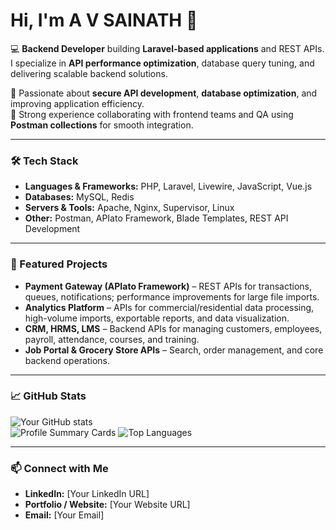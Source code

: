 # Hi, I'm A V SAINATH 👋  

💻 **Backend Developer** building **Laravel-based applications** and REST APIs. I specialize in **API performance optimization**, database query tuning, and delivering scalable backend solutions.  

🔹 Passionate about **secure API development**, **database optimization**, and improving application efficiency.  
🔹 Strong experience collaborating with frontend teams and QA using **Postman collections** for smooth integration.  

---

### 🛠 Tech Stack  
- **Languages & Frameworks:** PHP, Laravel, Livewire, JavaScript, Vue.js  
- **Databases:** MySQL, Redis  
- **Servers & Tools:** Apache, Nginx, Supervisor, Linux  
- **Other:** Postman, APIato Framework, Blade Templates, REST API Development  

---

### 📌 Featured Projects  
- **Payment Gateway (APIato Framework)** – REST APIs for transactions, queues, notifications; performance improvements for large file imports.  
- **Analytics Platform** – APIs for commercial/residential data processing, high-volume imports, exportable reports, and data visualization.  
- **CRM, HRMS, LMS** – Backend APIs for managing customers, employees, payroll, attendance, courses, and training.  
- **Job Portal & Grocery Store APIs** – Search, order management, and core backend operations.  

---

### 📈 GitHub Stats  
![Your GitHub stats](https://github-readme-stats.vercel.app/api?username=Sainath470&show_icons=true&theme=default)  
![Profile Summary Cards](https://github-profile-summary-cards.vercel.app/api/cards/profile-details?username=Sainath470&theme=default)
![Top Languages](https://github-readme-stats.vercel.app/api/top-langs/?username=Sainath470&layout=compact)  

---

### 📫 Connect with Me  
- **LinkedIn:** [Your LinkedIn URL]  
- **Portfolio / Website:** [Your Website URL]  
- **Email:** [Your Email]  
